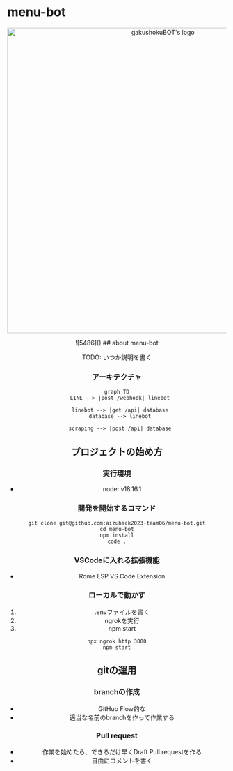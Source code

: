 # menu-bot
<p align="center">
	<picture>
		<source media="(prefers-color-scheme: dark)" srcset="https://github.com/aizuhack2023-team06/menu-bot/assets/132208459/9aa5b5b3-a722-4e75-b44c-30099e29a1e5" width="700">
		<img alt="gakushokuBOT's logo" https://github.com/aizuhack2023-team06/menu-bot/assets/132208459/9aa5b5b3-a722-4e75-b44c-30099e29a1e5" width="700">
	</picture>
</p>

<div align="center">
![5486]()
## about menu-bot

TODO: いつか説明を書く

### アーキテクチャ

```mermaid
graph TD
  LINE --> |post /webhook| linebot

  linebot --> |get /api| database
  database --> linebot
  
  scraping --> |post /api| database
```

## プロジェクトの始め方

### 実行環境

- node: v18.16.1

### 開発を開始するコマンド

```
git clone git@github.com:aizuhack2023-team06/menu-bot.git
cd menu-bot
npm install
code .
```

### VSCodeに入れる拡張機能

- Rome LSP VS Code Extension

### ローカルで動かす

1. .envファイルを書く
1. ngrokを実行
1. npm start

```
npx ngrok http 3000
npm start
```

## gitの運用

### branchの作成

- GitHub Flow的な
- 適当な名前のbranchを作って作業する

### Pull request

- 作業を始めたら、できるだけ早くDraft Pull requestを作る
- 自由にコメントを書く
